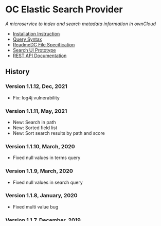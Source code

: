 # OC Elastic Search Provider

_A microservice to index and search metadata information in ownCloud_

+ [Installation Instruction](docs/readme-install.md)
+ [Query Syntax](docs/query_syntax.md)
+ [ReadmeDC File Specification](docs/readme-spec.md)
+ [Search UI Prototype](https://github.com/BayCEER/oc-search-ui)
+ [REST API Documentation](https://bayceer.github.io/oc-search-elastic/rest-api.html)

## History
### Version 1.1.12, Dec, 2021
- Fix: log4j vulnerability

### Version 1.1.11, May, 2021
- New: Search in path
- New: Sorted field list
- New: Sort search results by path and score

### Version 1.1.10, March, 2020
- Fixed null values in terms query

### Version 1.1.9, March, 2020
- Fixed null values in search query

### Version 1.1.8, January, 2020
- Fixed multi value bug

### Version 1.1.7, December, 2019
- Client side field validation before indexing
 
### Version 1.1.0, December, 2019
- Term search
- ReadmeDC list support

### Version 1.0.0, December, 2019
- Migration from Apache Lucene to Elastic Search
- Field Aggregation
- Field Filter  

